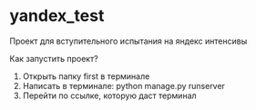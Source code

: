 # yandex_test
Проект для вступительного испытания на яндекс интенсивы

Как запустить проект?
1. Открыть папку first в терминале
2. Написать в терминале: python manage.py runserver
3. Перейти по ссылке, которую даст терминал
